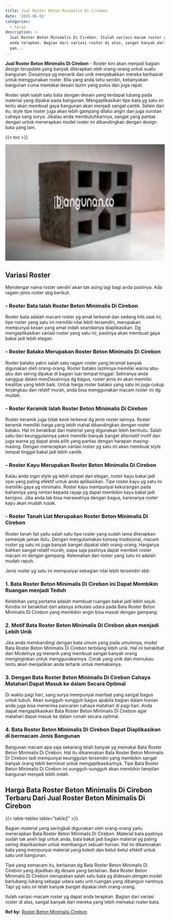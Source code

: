 ```yaml
---
title: Jual Roster Beton Minimalis Di Cirebon
date: '2025-06-01'
categories:
  - harga
description: >-
  Jual Roster Beton Minimalis Di Cirebon. Itulah variasi-macam roster yg dapat
  anda terapkan. Bagian dari variasi roster di atas, sangat banyak dari mereka
  yan...
---
```


**Jual Roster Beton Minimalis Di Cirebon** – Roster kini akan menjadi bagian design terupdate yang banyak diterapkan oleh orang-orang untuk suatu bangunan. Desainnya yg menarik dan unik menyebabkan mereka berhasrat untuk menggunakan roster. Bila yang anda tahu sendiri, kebanyakan bangunan cuma memakai desain lazim yang polos dan juga rapat.

Roster ialah salah satu bata dengan desain yang terdapat lubang pada material yang dipakai pada bangunan. Mengaplikasikan tipe bata yg satu ini tentu akan membuat gaya bangunan akan menjadi sangat cantik. Selain dari itu, style tipe roster juga akan lebih gampang dilalui angin dan juga sorotan cahaya sang surya. Jikalau anda membutuhkannya, sangat yang pantas dengan untuk menerapkan model roster ini dibandingkan dengan design bata yang lain.

{{< toc >}}

![Jual Roster Beton Minimalis Di Cirebon](/images/bata-roster-minimalis-18.png)

## Variasi Roster

Mendengar nama roster sendiri akan tak asing lagi bagi anda pastinya. Ada ragam-jenis roster sbg berikut:

### \- Roster Bata Ialah Roster Beton Minimalis Di Cirebon

Roster bata adalah macam roster yg amat terkenal dan sedang hits saat ini, tipe roster yang satu ini memiliki nilai lebih tersendiri, merupakan mempunyai kesan yang amat indah seandainya diaplikasikan. Dg mengaplikasikan variasi roster yang satu ini, pastinya akan membuat gaya bakal jadi lebih elegan.

### \- Roster Batako Merupakan Roster Beton Minimalis Di Cirebon

Roster batako yakni salah satu ragam roster yang teramat banyak digunakan oleh orang-orang. Roster batako lazimnya memiliki warna abu-abu dan sering dipakai di bagian luar tempat tinggal. Sekiranya anda sanggup dalam menDesainnya dg bagus, roster jenis ini akan memiliki kwalitas yang lebih baik. Untuk harga roster batako yang satu ini juga cukup terjangkau dan relatif murah, anda bisa menggunakan macam roster ini dg mudah.

### \- Roster Keramik Ialah Roster Beton Minimalis Di Cirebon

Roster keramik juga tidak keok terkenal dg jenis roster lainnya. Roster keramik memiliki harga yang lebih mahal dibandingkan dengan roster batako. Hal ini berakibat dari material yang digunakan lebih bermutu. Salah satu dari keunggulannya yakni memiliki banyak banget alternatif motif dan juga warna yg dapat anda pilih yang pantas dengan harapan masing-masing. Dengan menerapkan variasi roster yg satu ini akan membuat style tempat tinggal bakal jadi lebih cantik.

### \- Roster Kayu Merupakan Roster Beton Minimalis Di Cirebon

Kalau anda ingin style yg lebih simpel dan elegan, roster kayu bakal jadi opsi yang paling efektif untuk anda aplikasikan. Tipe roster kayu yg satu ini memiliki gaya yg minimalis. Roster kayu mempunyai kekurangan pada bahannya yang rentan kepada rayap yg dapat membikin kayu bakal jadi keropos. Jika anda tak bisa merawatnya dengan bagus, karenanya roster kayu akan mudah rusak.

### \- Roster Tanah Liat Merupakan Roster Beton Minimalis Di Cirebon

Roster tanah liat yaitu salah satu tipe roster yang sudah lama diterapkan semenjak jaman dulu. Dengan mengutamakan konsep tradisional, macam roster yg satu ini juga banyak banget dipakai oleh orang-orang. Harganya bahkan sangat relatif murah, siapa saja pastinya dapat membeli roster macam ini dengan gampang. Kelemahan dari roster yang satu ini adalah mudah rapuh.

Jenis roster yg satu ini mempunyai sebagian nilai lebih tersendiri sbb:

### 1\. Bata Roster Beton Minimalis Di Cirebon ini Dapat Membikin Ruangan menjadi Teduh

Kelebihan yang pertama adalah membuat ruangan bakal jadi lebih sejuk. Kondisi ini berakibat dari adanya sirkulais udara pada Bata Roster Beton Minimalis Di Cirebon yang membikin angin bisa masuk dengan gampang.

### 2\. Motif Bata Roster Beton Minimalis Di Cirebon akan menjadi Lebih Unik

Jika anda membandingi dengan bata umum yang pada umumnya, model Bata Roster Beton Minimalis Di Cirebon terbilang lebih unik. Hal ini berakibat dari Modelnya yg menarik yang membuat sangat banyak orang menginginkan untuk menggunakannya. Corak yang unik dan memukau tentu akan menjadikan anda tertarik untuk memakainya.

### 3\. Dengan Bata Roster Beton Minimalis Di Cirebon Cahaya Matahari Dapat Masuk ke dalam Secara Optimal

Di waktu pagi hari, sang surya mempunyai manfaat yang sangat bagus untuk tubuh. Akan sungguh-sungguh bagus apabila bagian dalam hunian anda juga bisa menerima pancaran cahaya matahari di pagi hari. Anda dapat mengaplikasikan Bata Roster Beton Minimalis Di Cirebon agar matahari dapat masuk ke dalam rumah secara optimal.

### 4\. Bata Roster Beton Minimalis Di Cirebon Dapat Diaplikasikan di bermacam Jenis Bangunan

Bangunan macam apa saja sekarang telah banyak yg memakai Bata Roster Beton Minimalis Di Cirebon. Hal itu dikarenakan Bata Roster Beton Minimalis Di Cirebon tadi mempunyai keunggulan tersendiri yang membikin sangat banyak orang lebih berminat untuk mengaplikasikannya. Tipe Bata Roster Beton Minimalis Di Cirebon ini sungguh-sungguh akan membikin tampilan bangunan menjadi lebih indah.

## Harga Bata Roster Beton Minimalis Di Cirebon Terbaru Dari Jual Roster Beton Minimalis Di Cirebon

{{< table-tables table="table2" >}}

Bagian material yang seringkali digunakan oleh orang-orang yaitu menerapkan Bata Roster Beton Minimalis Di Cirebon. Material bata pastinya sudah tak aneh lagi untuk anda, bata bakal jadi bagian material yg paling sering diaplikasikan untuk membangun sebuah hunian. Hal ini dikarenakan bata yang mempunyai material yang kokoh dan betul-betul efektif untuk satu unit bangunan.

Tipe yang semacam itu, berlainan dg Bata Roster Beton Minimalis Di Cirebon yang dijadikan dg desain yang berlainan. Bata Roster Beton Minimalis Di Cirebon merupakan salah satu bata yg didesain dengan model berlubang-lubang sebagai udara satu unit ruangan yang dibangun nantinya. Tapi yg satu ini telah banyak banget dipakai oleh orang-orang.

Itulah variasi-macam roster yg dapat anda terapkan. Bagian dari variasi roster di atas, sangat banyak dari mereka yang lebih memakai roster bata.

**Ref by:** [Roster Beton Minimalis Cirebon](https://id.wikipedia.org/wiki/Roster)
